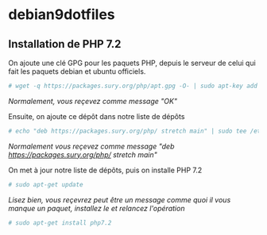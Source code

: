 # debian9dotfiles


## Installation de PHP 7.2

On ajoute une clé GPG pour les paquets PHP, depuis le serveur de celui qui fait les paquets debian et ubuntu officiels.
```bash
# wget -q https://packages.sury.org/php/apt.gpg -O- | sudo apt-key add -
```
*Normalement, vous reçevez comme message "OK"*

Ensuite, on ajoute ce dépôt dans notre liste de dépôts
```bash
# echo "deb https://packages.sury.org/php/ stretch main" | sudo tee /etc/apt/sources.list.d/php.list
```
*Normalement vous reçevez comme message "deb https://packages.sury.org/php/ stretch main"*

On met à jour notre liste de dépôts, puis on installe PHP 7.2
```bash
# sudo apt-get update
```
*Lisez bien, vous reçevrez peut être un message comme quoi il vous manque un paquet, installez le et relancez l'opération*
```bash
# sudo apt-get install php7.2
```
